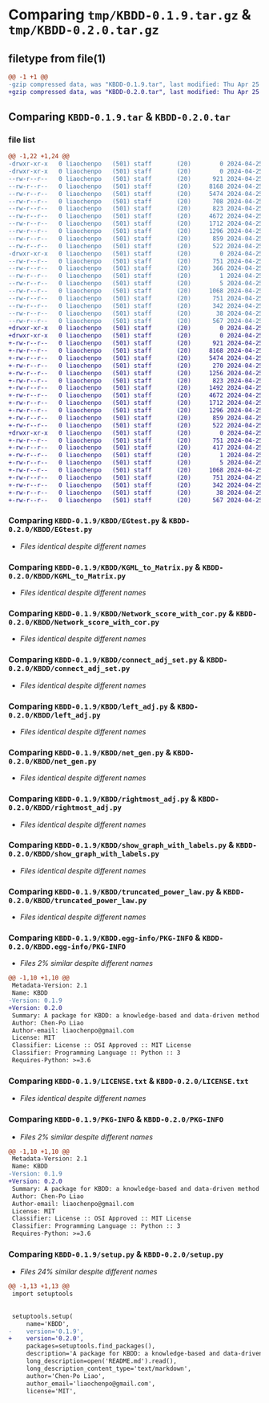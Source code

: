 # Comparing `tmp/KBDD-0.1.9.tar.gz` & `tmp/KBDD-0.2.0.tar.gz`

## filetype from file(1)

```diff
@@ -1 +1 @@
-gzip compressed data, was "KBDD-0.1.9.tar", last modified: Thu Apr 25 17:40:19 2024, max compression
+gzip compressed data, was "KBDD-0.2.0.tar", last modified: Thu Apr 25 18:03:24 2024, max compression
```

## Comparing `KBDD-0.1.9.tar` & `KBDD-0.2.0.tar`

### file list

```diff
@@ -1,22 +1,24 @@
-drwxr-xr-x   0 liaochenpo   (501) staff       (20)        0 2024-04-25 17:40:19.274065 KBDD-0.1.9/
-drwxr-xr-x   0 liaochenpo   (501) staff       (20)        0 2024-04-25 17:40:19.272420 KBDD-0.1.9/KBDD/
--rw-r--r--   0 liaochenpo   (501) staff       (20)      921 2024-04-25 08:44:54.000000 KBDD-0.1.9/KBDD/EGtest.py
--rw-r--r--   0 liaochenpo   (501) staff       (20)     8168 2024-04-25 16:37:55.000000 KBDD-0.1.9/KBDD/KGML_to_Matrix.py
--rw-r--r--   0 liaochenpo   (501) staff       (20)     5474 2024-04-25 08:57:54.000000 KBDD-0.1.9/KBDD/Network_score_with_cor.py
--rw-r--r--   0 liaochenpo   (501) staff       (20)      708 2024-04-25 17:40:05.000000 KBDD-0.1.9/KBDD/__init__.py
--rw-r--r--   0 liaochenpo   (501) staff       (20)      823 2024-04-25 08:49:49.000000 KBDD-0.1.9/KBDD/connect_adj_set.py
--rw-r--r--   0 liaochenpo   (501) staff       (20)     4672 2024-04-25 08:48:06.000000 KBDD-0.1.9/KBDD/left_adj.py
--rw-r--r--   0 liaochenpo   (501) staff       (20)     1712 2024-04-25 08:57:38.000000 KBDD-0.1.9/KBDD/net_gen.py
--rw-r--r--   0 liaochenpo   (501) staff       (20)     1296 2024-04-25 08:46:18.000000 KBDD-0.1.9/KBDD/rightmost_adj.py
--rw-r--r--   0 liaochenpo   (501) staff       (20)      859 2024-04-25 08:52:05.000000 KBDD-0.1.9/KBDD/show_graph_with_labels.py
--rw-r--r--   0 liaochenpo   (501) staff       (20)      522 2024-04-25 08:59:54.000000 KBDD-0.1.9/KBDD/truncated_power_law.py
-drwxr-xr-x   0 liaochenpo   (501) staff       (20)        0 2024-04-25 17:40:19.273374 KBDD-0.1.9/KBDD.egg-info/
--rw-r--r--   0 liaochenpo   (501) staff       (20)      751 2024-04-25 17:40:19.000000 KBDD-0.1.9/KBDD.egg-info/PKG-INFO
--rw-r--r--   0 liaochenpo   (501) staff       (20)      366 2024-04-25 17:40:19.000000 KBDD-0.1.9/KBDD.egg-info/SOURCES.txt
--rw-r--r--   0 liaochenpo   (501) staff       (20)        1 2024-04-25 17:40:19.000000 KBDD-0.1.9/KBDD.egg-info/dependency_links.txt
--rw-r--r--   0 liaochenpo   (501) staff       (20)        5 2024-04-25 17:40:19.000000 KBDD-0.1.9/KBDD.egg-info/top_level.txt
--rw-r--r--   0 liaochenpo   (501) staff       (20)     1068 2024-04-25 09:12:48.000000 KBDD-0.1.9/LICENSE.txt
--rw-r--r--   0 liaochenpo   (501) staff       (20)      751 2024-04-25 17:40:19.273748 KBDD-0.1.9/PKG-INFO
--rw-r--r--   0 liaochenpo   (501) staff       (20)      342 2024-04-25 09:04:43.000000 KBDD-0.1.9/README.md
--rw-r--r--   0 liaochenpo   (501) staff       (20)       38 2024-04-25 17:40:19.274133 KBDD-0.1.9/setup.cfg
--rw-r--r--   0 liaochenpo   (501) staff       (20)      567 2024-04-25 17:40:14.000000 KBDD-0.1.9/setup.py
+drwxr-xr-x   0 liaochenpo   (501) staff       (20)        0 2024-04-25 18:03:24.252817 KBDD-0.2.0/
+drwxr-xr-x   0 liaochenpo   (501) staff       (20)        0 2024-04-25 18:03:24.251433 KBDD-0.2.0/KBDD/
+-rw-r--r--   0 liaochenpo   (501) staff       (20)      921 2024-04-25 08:44:54.000000 KBDD-0.2.0/KBDD/EGtest.py
+-rw-r--r--   0 liaochenpo   (501) staff       (20)     8168 2024-04-25 16:37:55.000000 KBDD-0.2.0/KBDD/KGML_to_Matrix.py
+-rw-r--r--   0 liaochenpo   (501) staff       (20)     5474 2024-04-25 08:57:54.000000 KBDD-0.2.0/KBDD/Network_score_with_cor.py
+-rw-r--r--   0 liaochenpo   (501) staff       (20)      270 2024-04-25 17:51:06.000000 KBDD-0.2.0/KBDD/__init__.py
+-rw-r--r--   0 liaochenpo   (501) staff       (20)     1256 2024-04-25 18:00:46.000000 KBDD-0.2.0/KBDD/alpha_estimation.py
+-rw-r--r--   0 liaochenpo   (501) staff       (20)      823 2024-04-25 08:49:49.000000 KBDD-0.2.0/KBDD/connect_adj_set.py
+-rw-r--r--   0 liaochenpo   (501) staff       (20)     1492 2024-04-25 17:58:42.000000 KBDD-0.2.0/KBDD/import_references.py
+-rw-r--r--   0 liaochenpo   (501) staff       (20)     4672 2024-04-25 08:48:06.000000 KBDD-0.2.0/KBDD/left_adj.py
+-rw-r--r--   0 liaochenpo   (501) staff       (20)     1712 2024-04-25 08:57:38.000000 KBDD-0.2.0/KBDD/net_gen.py
+-rw-r--r--   0 liaochenpo   (501) staff       (20)     1296 2024-04-25 08:46:18.000000 KBDD-0.2.0/KBDD/rightmost_adj.py
+-rw-r--r--   0 liaochenpo   (501) staff       (20)      859 2024-04-25 08:52:05.000000 KBDD-0.2.0/KBDD/show_graph_with_labels.py
+-rw-r--r--   0 liaochenpo   (501) staff       (20)      522 2024-04-25 08:59:54.000000 KBDD-0.2.0/KBDD/truncated_power_law.py
+drwxr-xr-x   0 liaochenpo   (501) staff       (20)        0 2024-04-25 18:03:24.252294 KBDD-0.2.0/KBDD.egg-info/
+-rw-r--r--   0 liaochenpo   (501) staff       (20)      751 2024-04-25 18:03:24.000000 KBDD-0.2.0/KBDD.egg-info/PKG-INFO
+-rw-r--r--   0 liaochenpo   (501) staff       (20)      417 2024-04-25 18:03:24.000000 KBDD-0.2.0/KBDD.egg-info/SOURCES.txt
+-rw-r--r--   0 liaochenpo   (501) staff       (20)        1 2024-04-25 18:03:24.000000 KBDD-0.2.0/KBDD.egg-info/dependency_links.txt
+-rw-r--r--   0 liaochenpo   (501) staff       (20)        5 2024-04-25 18:03:24.000000 KBDD-0.2.0/KBDD.egg-info/top_level.txt
+-rw-r--r--   0 liaochenpo   (501) staff       (20)     1068 2024-04-25 09:12:48.000000 KBDD-0.2.0/LICENSE.txt
+-rw-r--r--   0 liaochenpo   (501) staff       (20)      751 2024-04-25 18:03:24.252542 KBDD-0.2.0/PKG-INFO
+-rw-r--r--   0 liaochenpo   (501) staff       (20)      342 2024-04-25 09:04:43.000000 KBDD-0.2.0/README.md
+-rw-r--r--   0 liaochenpo   (501) staff       (20)       38 2024-04-25 18:03:24.252908 KBDD-0.2.0/setup.cfg
+-rw-r--r--   0 liaochenpo   (501) staff       (20)      567 2024-04-25 18:03:08.000000 KBDD-0.2.0/setup.py
```

### Comparing `KBDD-0.1.9/KBDD/EGtest.py` & `KBDD-0.2.0/KBDD/EGtest.py`

 * *Files identical despite different names*

### Comparing `KBDD-0.1.9/KBDD/KGML_to_Matrix.py` & `KBDD-0.2.0/KBDD/KGML_to_Matrix.py`

 * *Files identical despite different names*

### Comparing `KBDD-0.1.9/KBDD/Network_score_with_cor.py` & `KBDD-0.2.0/KBDD/Network_score_with_cor.py`

 * *Files identical despite different names*

### Comparing `KBDD-0.1.9/KBDD/connect_adj_set.py` & `KBDD-0.2.0/KBDD/connect_adj_set.py`

 * *Files identical despite different names*

### Comparing `KBDD-0.1.9/KBDD/left_adj.py` & `KBDD-0.2.0/KBDD/left_adj.py`

 * *Files identical despite different names*

### Comparing `KBDD-0.1.9/KBDD/net_gen.py` & `KBDD-0.2.0/KBDD/net_gen.py`

 * *Files identical despite different names*

### Comparing `KBDD-0.1.9/KBDD/rightmost_adj.py` & `KBDD-0.2.0/KBDD/rightmost_adj.py`

 * *Files identical despite different names*

### Comparing `KBDD-0.1.9/KBDD/show_graph_with_labels.py` & `KBDD-0.2.0/KBDD/show_graph_with_labels.py`

 * *Files identical despite different names*

### Comparing `KBDD-0.1.9/KBDD/truncated_power_law.py` & `KBDD-0.2.0/KBDD/truncated_power_law.py`

 * *Files identical despite different names*

### Comparing `KBDD-0.1.9/KBDD.egg-info/PKG-INFO` & `KBDD-0.2.0/KBDD.egg-info/PKG-INFO`

 * *Files 2% similar despite different names*

```diff
@@ -1,10 +1,10 @@
 Metadata-Version: 2.1
 Name: KBDD
-Version: 0.1.9
+Version: 0.2.0
 Summary: A package for KBDD: a knowledge-based and data-driven method for genetic network construction
 Author: Chen-Po Liao
 Author-email: liaochenpo@gmail.com
 License: MIT
 Classifier: License :: OSI Approved :: MIT License
 Classifier: Programming Language :: Python :: 3
 Requires-Python: >=3.6
```

### Comparing `KBDD-0.1.9/LICENSE.txt` & `KBDD-0.2.0/LICENSE.txt`

 * *Files identical despite different names*

### Comparing `KBDD-0.1.9/PKG-INFO` & `KBDD-0.2.0/PKG-INFO`

 * *Files 2% similar despite different names*

```diff
@@ -1,10 +1,10 @@
 Metadata-Version: 2.1
 Name: KBDD
-Version: 0.1.9
+Version: 0.2.0
 Summary: A package for KBDD: a knowledge-based and data-driven method for genetic network construction
 Author: Chen-Po Liao
 Author-email: liaochenpo@gmail.com
 License: MIT
 Classifier: License :: OSI Approved :: MIT License
 Classifier: Programming Language :: Python :: 3
 Requires-Python: >=3.6
```

### Comparing `KBDD-0.1.9/setup.py` & `KBDD-0.2.0/setup.py`

 * *Files 24% similar despite different names*

```diff
@@ -1,13 +1,13 @@
 import setuptools
 
 
 setuptools.setup(
     name='KBDD',
-    version='0.1.9',
+    version='0.2.0',
     packages=setuptools.find_packages(),
     description='A package for KBDD: a knowledge-based and data-driven method for genetic network construction',
     long_description=open('README.md').read(),
     long_description_content_type='text/markdown',
     author='Chen-Po Liao',
     author_email='liaochenpo@gmail.com',
     license='MIT',
```

